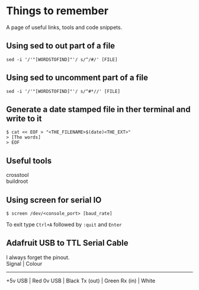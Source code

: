 # Things to remember

A page of useful links, tools and code snippets.

##  Using sed to out part of a file

```
sed -i '/'"[WORDSTOFIND]"'/ s/^/#/' [FILE]
```

## Using sed to uncomment part of a file

```
sed -i '/'"[WORDSTOFIND]"'/ s/^#*//' [FILE]
```

## Generate a date stamped file in ther terminal and write to it

```
$ cat << EOF > "<THE_FILENAME>$(date)<THE_EXT>"
> [The words]
> EOF
```

## Useful tools
crosstool     
buildroot

## Using screen for serial IO

```
$ screen /dev/<console_port> [baud_rate]
```

To exit type `Ctrl+A` followed by `:quit` and `Enter`

## Adafruit USB to TTL Serial Cable

I always forget the pinout.    
Signal | Colour
------   ------
+5v USB | Red
0v USB | Black
Tx (out) | Green
Rx (in) | White

